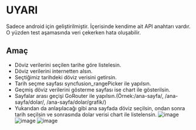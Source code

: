 # UYARI

Sadece android için geliştirilmiştir. İçerisinde kendime ait API anahtarı vardır. O yüzden test aşamasında veri çekerken hata oluşabilir.

## Amaç

- Döviz verilerini seçilen tarihe göre listelesin.
- Döviz verilerini internetten alsın.
- Seçtiğimiz tarihdeki döviz verisini getirsin.
- Tarih seçme sayfası syncfusion_rangePicker ile yapılsın.
- Geçmiş döviz verilerini gösterme sayfası ise chart ile gösterilsin.
- Sayfalar arası geçişi GoRouter ile yapılsın.(Örnek:/ana-sayfa/, /ana-sayfa/dolar/, /ana-sayfa/dolar/grafik/)
- Yukarıdan da anlaşılacağı gibi ana sayfada döviz seçilsin, ondan sonra tarih seçilsin ve sonrasında dolar verisi chart ile listelensin.
![image](https://user-images.githubusercontent.com/65857425/234608975-b95d4e18-4bb1-49be-81b1-3df5f8621931.png)
![image](https://user-images.githubusercontent.com/65857425/234598366-94c96004-11eb-410d-bcef-4c6afb783778.png)
![image](https://user-images.githubusercontent.com/65857425/234599862-be4977ba-32d7-41c1-9ccc-b99a6cf2c2b9.png)
